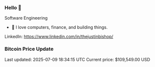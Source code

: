 ### Hello 🤙  

Software Engineering

- 🔭 I love computers, finance, and building things.
  
LinkedIn: https://www.linkedin.com/in/thejustinbishop/  



























































































































































































































































































































































































































































































































































































































































































































































































































### Bitcoin Price Update
Last updated: 2025-07-09 18:34:15 UTC
Current price: $109,549.00 USD
